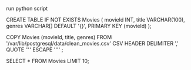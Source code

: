run python script 

CREATE TABLE IF NOT EXISTS Movies (
    movieId INT,
    title VARCHAR(100),
    genres VARCHAR[] DEFAULT '{}',
    PRIMARY KEY (movieId)
);

COPY Movies (movieId, title, genres)
FROM '/var/lib/postgresql/data/clean_movies.csv' 
CSV
HEADER
DELIMITER ','
QUOTE '"'
ESCAPE ''''
;

SELECT * FROM Movies LIMIT 10;